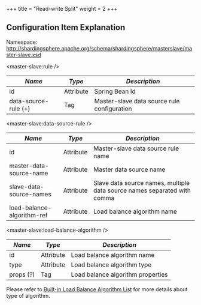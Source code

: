 +++
title = "Read-write Split"
weight = 2
+++

## Configuration Item Explanation

Namespace: http://shardingsphere.apache.org/schema/shardingsphere/masterslave/master-slave.xsd

\<master-slave:rule />

| *Name*               | *Type*    | *Description*                               |
| -------------------- | --------- | ------------------------------------------- |
| id                   | Attribute | Spring Bean Id                              |
| data-source-rule (+) | Tag       | Master-slave data source rule configuration |

\<master-slave:data-source-rule />

| *Name*                     | *Type*     | *Description*                                                            |
| -------------------------- | ---------- | ------------------------------------------------------------------------ |
| id                         | Attribute  | Master-slave data source rule name                                       |
| master-data-source-name    | Attribute  | Master data source name                                                  |
| slave-data-source-names    | Attribute  | Slave data source names, multiple data source names separated with comma |
| load-balance-algorithm-ref | Attribute  | Load balance algorithm name                                              |

\<master-slave:load-balance-algorithm />

| *Name*    | *Type*     | *Description*                     |
| --------- | ---------- | --------------------------------- |
| id        | Attribute  | Load balance algorithm name       |
| type      | Attribute  | Load balance algorithm type       |
| props (?) | Tag        | Load balance algorithm properties |

Please refer to [Built-in Load Balance Algorithm List](/en/user-manual/shardingsphere-jdbc/configuration/built-in-algorithm/load-balance) for more details about type of algorithm.
